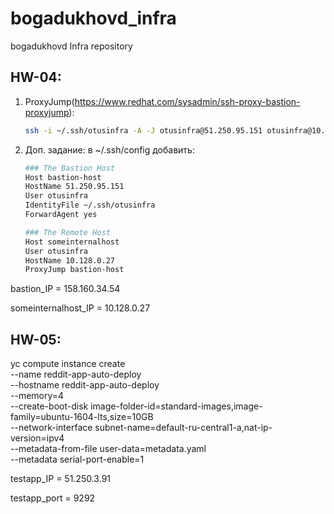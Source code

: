 # bogadukhovd_infra
bogadukhovd Infra repository


## HW-04:
1) ProxyJump(https://www.redhat.com/sysadmin/ssh-proxy-bastion-proxyjump):
   ```bash
   ssh -i ~/.ssh/otusinfra -A -J otusinfra@51.250.95.151 otusinfra@10.128.0.27
   ```
2) Доп. задание: в ~/.ssh/config добавить:
    ```bash
    ### The Bastion Host
    Host bastion-host
    HostName 51.250.95.151
    User otusinfra
    IdentityFile ~/.ssh/otusinfra
    ForwardAgent yes

    ### The Remote Host
    Host someinternalhost
    User otusinfra
    HostName 10.128.0.27
    ProxyJump bastion-host
    ```

bastion_IP = 158.160.34.54

someinternalhost_IP = 10.128.0.27

## HW-05:
yc compute instance create \
  --name reddit-app-auto-deploy \
  --hostname reddit-app-auto-deploy \
  --memory=4 \
  --create-boot-disk image-folder-id=standard-images,image-family=ubuntu-1604-lts,size=10GB \
  --network-interface subnet-name=default-ru-central1-a,nat-ip-version=ipv4 \
  --metadata-from-file user-data=metadata.yaml \
  --metadata serial-port-enable=1

testapp_IP = 51.250.3.91

testapp_port = 9292
